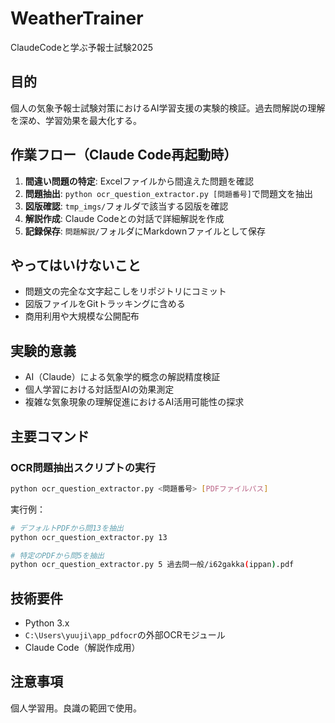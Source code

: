 # WeatherTrainer

ClaudeCodeと学ぶ予報士試験2025

## 目的
個人の気象予報士試験対策におけるAI学習支援の実験的検証。過去問解説の理解を深め、学習効果を最大化する。

## 作業フロー（Claude Code再起動時）
1. **間違い問題の特定**: Excelファイルから間違えた問題を確認
2. **問題抽出**: `python ocr_question_extractor.py [問題番号]`で問題文を抽出
3. **図版確認**: `tmp_imgs/`フォルダで該当する図版を確認
4. **解説作成**: Claude Codeとの対話で詳細解説を作成
5. **記録保存**: `問題解説/`フォルダにMarkdownファイルとして保存

## やってはいけないこと
- 問題文の完全な文字起こしをリポジトリにコミット
- 図版ファイルをGitトラッキングに含める
- 商用利用や大規模な公開配布

## 実験的意義
- AI（Claude）による気象学的概念の解説精度検証
- 個人学習における対話型AIの効果測定
- 複雑な気象現象の理解促進におけるAI活用可能性の探求

## 主要コマンド

### OCR問題抽出スクリプトの実行
```bash
python ocr_question_extractor.py <問題番号> [PDFファイルパス]
```

実行例：
```bash
# デフォルトPDFから問13を抽出
python ocr_question_extractor.py 13

# 特定のPDFから問5を抽出
python ocr_question_extractor.py 5 過去問一般/i62gakka(ippan).pdf
```

## 技術要件
- Python 3.x
- `C:\Users\yuuji\app_pdfocr`の外部OCRモジュール
- Claude Code（解説作成用）

## 注意事項
個人学習用。良識の範囲で使用。
